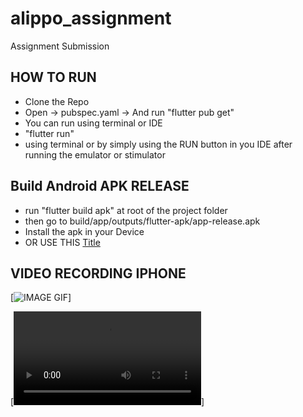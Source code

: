 # alippo_assignment

Assignment Submission

## HOW TO RUN

- Clone the Repo
- Open -> pubspec.yaml -> And run "flutter pub get"
- You can run using terminal or IDE 
- "flutter run"
- using terminal or by simply using the RUN button in you IDE after running the emulator or stimulator


## Build Android APK RELEASE

- run "flutter build apk" at root of the project folder
- then go to build/app/outputs/flutter-apk/app-release.apk
- Install the apk in your Device
- OR USE THIS [Title](<Android Install APK.apk>)

## VIDEO RECORDING IPHONE
[![IMAGE GIF](https://github.com/vaibhav13062/alippo_assignment/recording1.gif)]

[![Watch the video](https://github.com/vaibhav13062/alippo_assignment/recording1.mov)]
